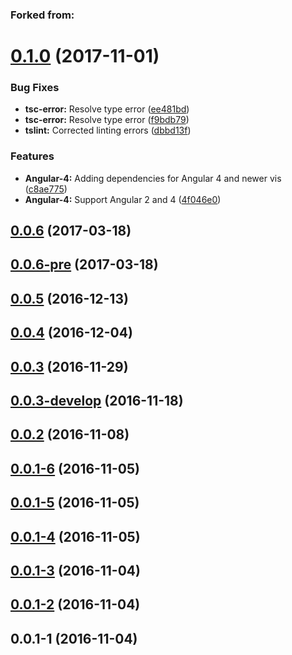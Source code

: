 ### Forked from:

<a name="0.1.0"></a>
# [0.1.0](https://github.com/hypery2k/ngx-vis/compare/v0.0.6...v0.1.0) (2017-11-01)


### Bug Fixes

* **tsc-error:** Resolve type error ([ee481bd](https://github.com/hypery2k/ngx-vis/commit/ee481bd))
* **tsc-error:** Resolve type error ([f9bdb79](https://github.com/hypery2k/ngx-vis/commit/f9bdb79))
* **tslint:** Corrected linting errors ([dbbd13f](https://github.com/hypery2k/ngx-vis/commit/dbbd13f))


### Features

* **Angular-4:** Adding dependencies for Angular 4 and newer vis ([c8ae775](https://github.com/hypery2k/ngx-vis/commit/c8ae775))
* **Angular-4:** Support Angular 2 and 4 ([4f046e0](https://github.com/hypery2k/ngx-vis/commit/4f046e0))



<a name="0.0.6"></a>
## [0.0.6](https://github.com/hypery2k/ngx-vis/compare/v0.0.6-pre...v0.0.6) (2017-03-18)



<a name="0.0.6-pre"></a>
## [0.0.6-pre](https://github.com/hypery2k/ngx-vis/compare/v0.0.5...v0.0.6-pre) (2017-03-18)



<a name="0.0.5"></a>
## [0.0.5](https://github.com/hypery2k/ngx-vis/compare/v0.0.4...v0.0.5) (2016-12-13)



<a name="0.0.4"></a>
## [0.0.4](https://github.com/hypery2k/ngx-vis/compare/v0.0.3...v0.0.4) (2016-12-04)



<a name="0.0.3"></a>
## [0.0.3](https://github.com/hypery2k/ngx-vis/compare/v0.0.3-develop...v0.0.3) (2016-11-29)



<a name="0.0.3-develop"></a>
## [0.0.3-develop](https://github.com/hypery2k/ngx-vis/compare/v0.0.2...v0.0.3-develop) (2016-11-18)



<a name="0.0.2"></a>
## [0.0.2](https://github.com/hypery2k/ngx-vis/compare/v0.0.1-6...v0.0.2) (2016-11-08)



<a name="0.0.1-6"></a>
## [0.0.1-6](https://github.com/hypery2k/ngx-vis/compare/v0.0.1-5...v0.0.1-6) (2016-11-05)



<a name="0.0.1-5"></a>
## [0.0.1-5](https://github.com/hypery2k/ngx-vis/compare/v0.0.1-4...v0.0.1-5) (2016-11-05)



<a name="0.0.1-4"></a>
## [0.0.1-4](https://github.com/hypery2k/ngx-vis/compare/v0.0.1-3...v0.0.1-4) (2016-11-05)



<a name="0.0.1-3"></a>
## [0.0.1-3](https://github.com/hypery2k/ngx-vis/compare/v0.0.1-2...v0.0.1-3) (2016-11-04)



<a name="0.0.1-2"></a>
## [0.0.1-2](https://github.com/hypery2k/ngx-vis/compare/v0.0.1-1...v0.0.1-2) (2016-11-04)



<a name="0.0.1-1"></a>
## 0.0.1-1 (2016-11-04)



